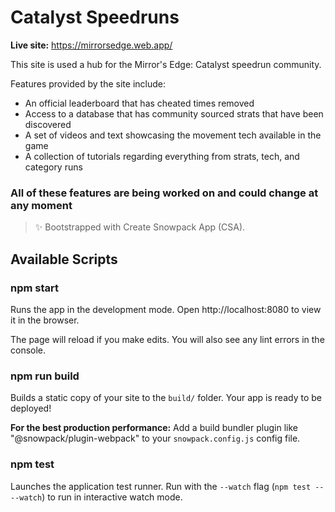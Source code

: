# Catalyst Speedruns
**Live site:** https://mirrorsedge.web.app/

This site is used a hub for the Mirror's Edge: Catalyst speedrun community.

Features provided by the site include:
- An official leaderboard that has cheated times removed
- Access to a database that has community sourced strats that have been discovered
- A set of videos and text showcasing the movement tech available in the game
- A collection of tutorials regarding everything from strats, tech, and category runs

### All of these features are being worked on and could change at any moment

> ✨ Bootstrapped with Create Snowpack App (CSA).

## Available Scripts

### npm start

Runs the app in the development mode.
Open http://localhost:8080 to view it in the browser.

The page will reload if you make edits.
You will also see any lint errors in the console.

### npm run build

Builds a static copy of your site to the `build/` folder.
Your app is ready to be deployed!

**For the best production performance:** Add a build bundler plugin like "@snowpack/plugin-webpack" to your `snowpack.config.js` config file.

### npm test

Launches the application test runner.
Run with the `--watch` flag (`npm test -- --watch`) to run in interactive watch mode.
